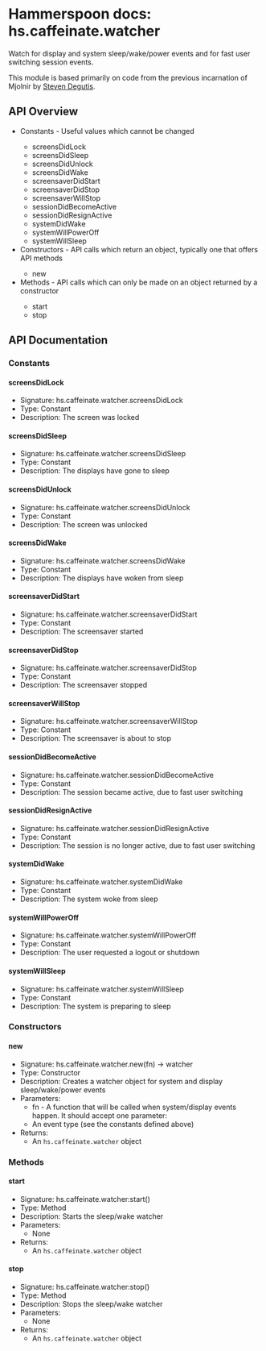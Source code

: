 # Hammerspoon docs: hs.caffeinate.watcher

Watch for display and system sleep/wake/power events
and for fast user switching session events.

This module is based primarily on code from the previous incarnation of Mjolnir by [Steven Degutis](https://github.com/sdegutis/).

## API Overview
* Constants - Useful values which cannot be changed</li>
  * screensDidLock
  * screensDidSleep
  * screensDidUnlock
  * screensDidWake
  * screensaverDidStart
  * screensaverDidStop
  * screensaverWillStop
  * sessionDidBecomeActive
  * sessionDidResignActive
  * systemDidWake
  * systemWillPowerOff
  * systemWillSleep
* Constructors - API calls which return an object, typically one that offers API methods</li>
  * new
* Methods - API calls which can only be made on an object returned by a constructor</li>
  * start
  * stop

## API Documentation

### Constants

#### screensDidLock
  * Signature: hs.caffeinate.watcher.screensDidLock
  * Type: Constant
  * Description: The screen was locked

#### screensDidSleep
  * Signature: hs.caffeinate.watcher.screensDidSleep
  * Type: Constant
  * Description: The displays have gone to sleep

#### screensDidUnlock
  * Signature: hs.caffeinate.watcher.screensDidUnlock
  * Type: Constant
  * Description: The screen was unlocked

#### screensDidWake
  * Signature: hs.caffeinate.watcher.screensDidWake
  * Type: Constant
  * Description: The displays have woken from sleep

#### screensaverDidStart
  * Signature: hs.caffeinate.watcher.screensaverDidStart
  * Type: Constant
  * Description: The screensaver started

#### screensaverDidStop
  * Signature: hs.caffeinate.watcher.screensaverDidStop
  * Type: Constant
  * Description: The screensaver stopped

#### screensaverWillStop
  * Signature: hs.caffeinate.watcher.screensaverWillStop
  * Type: Constant
  * Description: The screensaver is about to stop

#### sessionDidBecomeActive
  * Signature: hs.caffeinate.watcher.sessionDidBecomeActive
  * Type: Constant
  * Description: The session became active, due to fast user switching

#### sessionDidResignActive
  * Signature: hs.caffeinate.watcher.sessionDidResignActive
  * Type: Constant
  * Description: The session is no longer active, due to fast user switching

#### systemDidWake
  * Signature: hs.caffeinate.watcher.systemDidWake
  * Type: Constant
  * Description: The system woke from sleep

#### systemWillPowerOff
  * Signature: hs.caffeinate.watcher.systemWillPowerOff
  * Type: Constant
  * Description: The user requested a logout or shutdown

#### systemWillSleep
  * Signature: hs.caffeinate.watcher.systemWillSleep
  * Type: Constant
  * Description: The system is preparing to sleep

### Constructors

#### new
  * Signature: hs.caffeinate.watcher.new(fn) -> watcher
  * Type: Constructor
  * Description: Creates a watcher object for system and display sleep/wake/power events
  * Parameters:
     * fn - A function that will be called when system/display events happen. It should accept one parameter:
      * An event type (see the constants defined above)
  * Returns:
     * An `hs.caffeinate.watcher` object

### Methods

#### start
  * Signature: hs.caffeinate.watcher:start()
  * Type: Method
  * Description: Starts the sleep/wake watcher
  * Parameters:
     * None
  * Returns:
     * An `hs.caffeinate.watcher` object

#### stop
  * Signature: hs.caffeinate.watcher:stop()
  * Type: Method
  * Description: Stops the sleep/wake watcher
  * Parameters:
     * None
  * Returns:
     * An `hs.caffeinate.watcher` object
